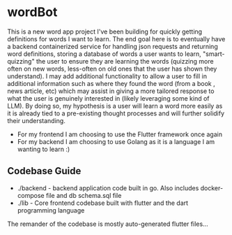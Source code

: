 # wordBot

This is a new word app project I've been building for quickly getting definitions for words I want to learn.
The end goal here is to eventually have a backend containerized service for handling json requests and returning 
word definitions, storing a database of words a user wants to learn, "smart-quizzing" the user to ensure they are learning
the words (quizzing more often on new words, less-often on old ones that the user has shown they understand). I may add
additional functionality to allow a user to fill in additional information such as where they found the word (from a book
, news article, etc) which may assist in giving a more tailored response to what the user is genuinely interested in
(likely leveraging some kind of LLM). By doing so, my hypothesis is a user will learn a word more easily as it is already
tied to a pre-existing thought processes and will further solidify their understanding.

- For my frontend I am choosing to use the Flutter framework once again
- For my backend I am choosing to use Golang as it is a language I am wanting to learn :)

## Codebase Guide

- ./backend - backend application code built in go. Also includes docker-compose file and db schema.sql file
- ./lib - Core frontend codebase built with flutter and the dart programming language

The remander of the codebase is mostly auto-generated flutter files...


